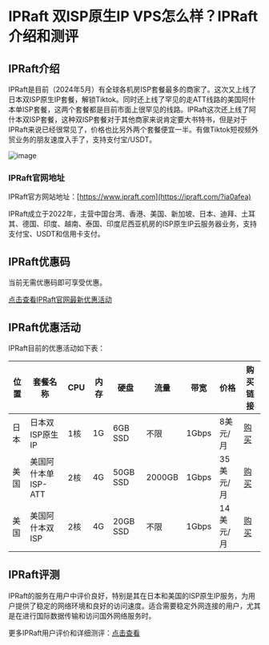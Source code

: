 # IPRaft 双ISP原生IP VPS怎么样？IPRaft介绍和测评

## IPRaft介绍
IPRaft是目前（2024年5月）有全球各机房ISP套餐最多的商家了。这次又上线了日本双ISP原生IP套餐，解锁Tiktok。同时还上线了罕见的走ATT线路的美国阿什本单ISP套餐，这两个套餐都是目前市面上很罕见的线路。IPRaft这次还上线了阿什本双ISP套餐，这种双ISP套餐对于其他商家来说肯定要大书特书，但是对于IPRaft来说已经很常见了，价格也比另外两个套餐便宜一半。有做Tiktok短视频外贸业务的朋友速度入手了，支持支付宝/USDT。

![image](https://github.com/amandanblackq28/IPRaft/assets/169529095/820d72df-20a5-4b16-b9e4-20cb2048ce79)

### IPRaft官网地址
IPRaft官方网站地址：[https://www.ipraft.com](https://ipraft.com/?ia0afea)

IPRaft成立于2022年，主营中国台湾、香港、美国、新加坡、日本、迪拜、土耳其、德国、印度、越南、泰国、印度尼西亚机房的ISP原生IP云服务器业务，支持支付宝、USDT和信用卡支付。

## IPRaft优惠码
当前无需优惠码即可享受优惠。

[点击查看IPRaft官网最新优惠活动](https://ipraft.com/?ia0afea)

## IPRaft优惠活动
IPRaft目前的优惠活动如下表：

| 位置 | 套餐名称 | CPU | 内存 | 硬盘 | 流量 | 带宽 | 价格 | 购买链接 |
|------|----------|-----|------|------|------|------|------|----------|
| 日本 | 日本双ISP原生IP | 1核 | 1G | 6GB SSD | 不限 | 1Gbps | 8美元/月 | [购买](https://ipraft.com/?ia0afea) |
| 美国 | 美国阿什本单ISP-ATT | 2核 | 4G | 50GB SSD | 2000GB | 1Gbps | 35美元/月 | [购买](https://ipraft.com/?ia0afea) |
| 美国 | 美国阿什本双ISP | 2核 | 4G | 20GB SSD | 不限 | 1Gbps | 14美元/月 | [购买](https://ipraft.com/?ia0afea) |

## IPRaft评测
IPRaft的服务在用户中评价良好，特别是其在日本和美国的ISP原生IP服务，为用户提供了稳定的网络环境和良好的访问速度。适合需要稳定外网连接的用户，尤其是在进行国际数据传输和访问国外网络服务时。

更多IPRaft用户评价和详细测评：[点击查看](https://ipraft.com/?ia0afea)
